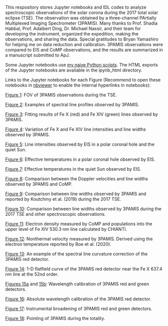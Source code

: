 This respository stores Jupyter notebooks and IDL codes to analyze spectroscopic observations of the solar corona during the 2017 total solar eclipse (TSE). The observation was obtained by a three-channel PArtially Multiplexed Imaging Spectrometer (3PAMIS). Many thanks to Prof. Shadia Habbal, Prof. Adalbert Ding, Dr. Michael Nassir, and their team for developing the instrument, organized the expedition, making the observations, and sharing the data. Special gratitudes to Bryan Yamashiro for helping me on data reduction and calibration. 3PAMIS observations were compared to EIS and CoMP observations, and the results are summarized in a manuscript submitted to ApJ. 

Some Jupyter notebooks use [my naive Python scripts](https://github.com/yjzhu-solar/MyPy). The HTML exports of the Jupyter notebooks are available in the ipynb\_html directory.

Links to the Jupyter notebooks for each Figure (Recommend to open these notebooks in [nbviewer](https://nbviewer.org) to enable the internal hyperlinks in notebooks):

[Figure 1](https://yjzhu-solar.github.io/Eclipse2017/ipynb_html/obs_summary.html): FOV of 3PAMIS observations during the TSE. 

[Figure 2](https://yjzhu-solar.github.io/Eclipse2017/ipynb_html/off_limb_intensity_map_ext_zoomin.html): Examples of spectral line profiles observed by 3PAMIS. 

[Figure 3](https://yjzhu-solar.github.io/Eclipse2017/ipynb_html/off_limb_intensity_map_ms.html): Fitting results of Fe X (red) and Fe XIV (green) lines observed by 3PAMIS. 

[Figure 4](https://yjzhu-solar.github.io/Eclipse2017/ipynb_html/off_limb_intensity_map_ms.html): Variation of Fe X and Fe XIV line intensities and line widths observed by 3PAMIS. 

[Figure 5](https://yjzhu-solar.github.io/Eclipse2017/ipynb_html/eis_chqs_quicklook.html): Line intensities observed by EIS in a polar coronal hole and the quiet Sun. 

[Figure 6](https://yjzhu-solar.github.io/Eclipse2017/ipynb_html/npchdb_pamis_teff.html): Effective temperatures in a polar coronal hole observed by EIS. 

[Figure 7](https://yjzhu-solar.github.io/Eclipse2017/ipynb_html/atlas30_pamis_teff.html): Effective temperatures in the quiet Sun observed by EIS. 

[Figure 8](https://yjzhu-solar.github.io/Eclipse2017/ipynb_html/comp_pamis_comp.html): Comparison between the Doppler velocities and line widths observed by 3PAMIS and CoMP. 

[Figure 9](https://yjzhu-solar.github.io/Eclipse2017/ipynb_html/off_limb_intensity_map_ms.html): Comparison between line widths observed by 3PAMIS and reported by Koutchmy et al. (2019) during the 2017 TSE.

[Figure 10](https://yjzhu-solar.github.io/Eclipse2017/ipynb_html/huge_comparison.html): Comparison between line widths observed by 3PAMIS during the 2017 TSE and other spectroscopic observations. 

[Figure 11](https://yjzhu-solar.github.io/Eclipse2017/ipynb_html/comp_density.html): Electron density measured by CoMP and populations into the upper level of Fe XIV 530.3 nm line calculated by CHIANTI. 

[Figure 12](https://yjzhu-solar.github.io/Eclipse2017/ipynb_html/off_limb_intensity_map_ms.html): Nonthermal velocity measured by 3PAMIS. Derived using the electron temperature reported by Boe et al. (2020).

[Figure 13](https://yjzhu-solar.github.io/Eclipse2017/ipynb_html/curvature_red_test.html): An example of the spectral line curvature correction of the 3PAMIS red detector. 

[Figure 14](https://yjzhu-solar.github.io/Eclipse2017/ipynb_html/flatfield_red_curv_corr.html): 1-D flatfield curve of the 3PAMIS red detector near the Fe X 637.4 nm line at the 52nd order. 

[Figures 15a](https://yjzhu-solar.github.io/Eclipse2017/ipynb_html/wvl_calib_green_curv_corr.html) and [15b](https://yjzhu-solar.github.io/Eclipse2017/ipynb_html/wvl_calib_red_curv_corr.html): Wavelength calibration of 3PAMIS red and green detectors. 

[Figure 16](https://yjzhu-solar.github.io/Eclipse2017/ipynb_html/abs_wvl_calib_chromo.html): Absolute wavelength calibration of the 3PAMIS red detector. 

[Figure 17](https://yjzhu-solar.github.io/Eclipse2017/ipynb_html/plot_instwidth.html): Instrumental broadening of 3PAMIS red and green detectors. 

[Figure 18](https://yjzhu-solar.github.io/Eclipse2017/ipynb_html/pointing_coalignment.html): Pointing of 3PAMIS during the totality. 





